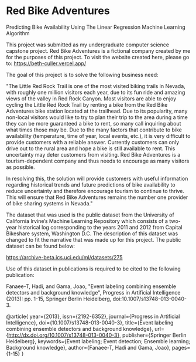 # Red Bike Adventures
Predicting Bike Availability Using The Linear Regression Machine Learning Algorithm


This project was submitted as my undergraduate computer science capstone project. Red Bike Adventures is a fictional company created by me for the purposes of this project. To visit the website created here, please go to: https://beth-culler.vercel.app/

The goal of this project is to solve the following business need:

"The Little Red Rock Trail is one of the most visited biking trails in Nevada, with roughly one million
visitors each year, due to its fun ride and amazing views of the valley in Red Rock Canyon. Most visitors
are able to enjoy cycling the Little Red Rock Trail by renting a bike from the Red Bike Adventures bike station 
located at the trailhead. Due to its popularity, many non-local visitors would like to try to plan their trip to 
the area during a time they can be more guaranteed a bike to rent, so many call inquiring about what times those 
may be. Due to the many factors that contribute to bike availability (temperature, time of year, local events, etc.), 
it is very difficult to provide customers with a reliable answer. Currently customers can only drive out to the rural 
area and hope a bike is still available to rent. This uncertainty may deter customers from visiting.
Red Bike Adventures is a tourism-dependent company and thus needs to encourage as many visitors as possible.

In resolving this, the solution will provide customers with useful information regarding historical trends
and future predictions of bike availability to reduce uncertainty and therefore encourage tourism to
continue to thrive. This will ensure that Red Bike Adventures remains the number one provider of bike
sharing systems in Nevada."


The dataset that was used is the public dataset from the University of
California Irvine’s Machine Learning Repository which consists of a two-year historical log
corresponding to the years 2011 and 2012 from Capital Bikeshare system, Washington D.C. The description of this dataset was changed to fit the narrative that was made up for
this project. The public dataset can be found below:

https://archive-beta.ics.uci.edu/ml/datasets/275

Use of this dataset in publications is required to be cited to the following publication:

Fanaee-T, Hadi, and Gama, Joao, "Event labeling combining ensemble detectors and background knowledge", Progress in Artificial Intelligence (2013): pp. 1-15, Springer Berlin Heidelberg, doi:10.1007/s13748-013-0040-3.

@article{
	year={2013},
	issn={2192-6352},
	journal={Progress in Artificial Intelligence},
	doi={10.1007/s13748-013-0040-3},
	title={Event labeling combining ensemble detectors and background knowledge},
	url={http://dx.doi.org/10.1007/s13748-013-0040-3},
	publisher={Springer Berlin Heidelberg},
	keywords={Event labeling; Event detection; Ensemble learning; Background knowledge},
	author={Fanaee-T, Hadi and Gama, Joao},
	pages={1-15}
}
